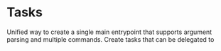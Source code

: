 Tasks
===
Unified way to create a single main entrypoint that supports
argument parsing and multiple commands.  Create tasks 
that can be delegated to 
